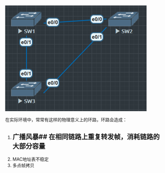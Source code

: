 ![](image/091944.png)

在实际环境中，常常有这样的物理意义上的环路，环路会造成：
1. ## 广播风暴## 在相同链路上重复转发帧，消耗链路的大部分容量
2. MAC地址表不稳定
3. 多点帧拷贝
